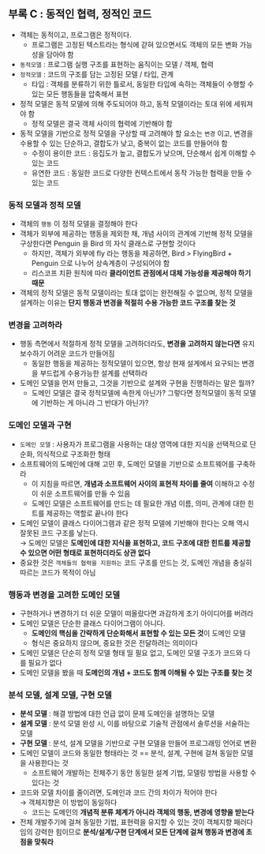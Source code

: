 ## 부록 C : 동적인 협력, 정적인 코드

- 객체는 동적이고, 프로그램은 정적이다.
    - 프로그램은 고정된 텍스트라는 형식에 갇혀 있으면서도 객체의 모든 변화 가능성을 담아야 함
- `동적모델` : 프로그램 실행 구조를 표현하는 움직이는 모델 / 객체, 협력
- `정적모델` : 코드의 구조를 담는 고정된 모델 / 타입, 관계
    - 타입 : 객체를 분류하기 위한 틀로서, 동일한 타입에 속하는 객체들이 수행할 수 있는 모든 행동들을 압축해서 표현
- 정적 모델은 동적 모델에 의해 주도되어야 하고, 동적 모델이라는 토대 위에 세워져야 함
    - 정적 모델은 결국 객체 사이의 협력에 기반해야 함
- 동적 모델을 기반으로 정적 모델을 구상할 때 고려해야 할 요소는 `변경` 이고, 변경을 수용할 수 있는 단순하고, 결합도가 낮고, 중복이 없는 코드를 만들어야 함
    - 수정이 용이한 코드 : 응집도가 높고, 결합도가 낮으며, 단순해서 쉽게 이해할 수 있는 코드
    - 유연한 코드 : 동일한 코드로 다양한 컨텍스트에서 동작 가능한 협력을 만들 수 있는 코드

### 동적 모델과 정적 모델

- 객체의 `행동` 이 정적 모델을 결정해야 한다
- 객체가 외부에 제공하는 행동을 제외한 채, 개념 사이의 관계에 기반해 정적 모델을 구상한다면
Penguin 을 Bird 의 자식 클래스로 구현할 것이다
    - 하지만, 객체가 외부에 fly 라는 행동을 제공하면, Bird > FlyingBird + Penguin 으로 나누어 상속계층이 구성되어야 함
    - 리스코프 치환 원칙에 따라 **클라이언트 관점에서 대체 가능성을 제공해야 하기 때문**
- 객체의 정적 모델은 동적 모델이라는 토대 없이는 완전해질 수 없으며, 정적 모델을 설계하는 이유는 **단지 행동과 변경을 적절히 수용 가능한 코드 구조를 찾는 것**

### 변경을 고려하라

- 행동 측면에서 적절하게 정적 모델을 고려하더라도, **변경을 고려하지 않는다면** 유지보수하기 어려운 코드가 만들어짐
    - 동일한 행동을 제공하는 정적모델이 있으면, 항상 현재 설계에서 요구되는 변경을 부드럽게 수용가능한 설계를 선택하라
- 도메인 모델을 먼저 만들고, 그것을 기반으로 설계와 구현을 진행하라는 말은 뭘까?
    - 도메인 모델은 결국 정적모델에 속한게 아닌가? 그렇다면 정적모델이 동적 모델에 기반하는 게 아니라 그 반대가 아닌가?

### 도메인 모델과 구현

- `도메인 모델` : 사용자가 프로그램을 사용하는 대상 영역에 대한 지식을 선택적으로 단순화, 의식적으로 구조화한 형태
- 소프트웨어의 도메인에 대해 고민 후, 도메인 모델을 기반으로 소프트웨어를 구축하라
    - 이 지침을 따르면, **개념과 소프트웨어 사이의 표현적 차이를 줄여** 이해하고 수정이 쉬운 소프트웨어를 만들 수 있음
    - 도메인 모델은 소프트웨어를 만드는 데 필요한 개념 이름, 의미, 관계에 대한 힌트를 제공하는 역할로 끝나야 한다
- 도메인 모델이 클래스 다이어그램과 같은 정적 모델에 기반해야 한다는 오해 역시 잘못된 코드 구조를 낳는다. <br>
→ 도메인 모델은 **도메인에 대한 지식을 표현하고, 코드 구조에 대한 힌트를 제공할 수 있으면 어떤 형태로 표현하더라도 상관 없다**
- 중요한 것은 `객체들의 협력을 지원하는` 코드 구조를 만드는 것, 도메인 개념을 충실히 따르는 코드가 목적이 아님

### 행동과 변경을 고려한 도메인 모델

- 구현하거나 변경하기 더 쉬운 모델이 떠올랐다면 과감하게 초기 아이디어를 버려라
- 도메인 모델은 단순한 클래스 다이어그램이 아니다.
    - **도메인의 핵심을 간략하게 단순화해서 표현할 수 있는 모든 것**이 도메인 모델
    - 형식은 중요하지 않으며, 중요한 것은 전달하려는 의미이다
- 도메인 모델은 단순히 정적 모델 형태 띨 필요 없고, 도메인 모델 구조가 코드와 다를 필요가 없다
- 도메인 모델을 봤을 때 **도메인의 개념 + 코드도 함께 이해될 수 있는 구조를 찾는 것**

### 분석 모델, 설계 모델, 구현 모델

- **분석 모델** : 해결 방법에 대한 언급 없이 문제 도메인을 설명하는 모델
- **설계 모델** : 분석 모델 완성 시, 이를 바탕으로 기술적 관점에서 솔루션을 서술하는 모델
- **구현 모델** : 분석, 설계 모델을 기반으로 구현 모델을 만들어 프로그래밍 언어로 변환
- 도메인 모델이 코드와 동일한 형태라는 것 == 분석, 설계, 구현에 걸쳐 동일한 모델을 사용한다는 것
    - 소프트웨어 개발하는 전체주기 동안 동일한 설계 기법, 모델링 방법을 사용할 수 있다는 것
- 코드와 모델 차이를 줄이려면, 도메인과 코드 간의 차이가 적어야 한다 <br>
→ 객체지향은 이 방법이 동일하다
    - 코드는 도메인의 **개념적 분류 체계가 아니라 객체의 행동, 변경에 영향을 받는다**
- 전체 개발주기에 걸쳐 동일한 기법, 표현력을 유지할 수 있는 것이 객체지향 패러다임의 강력한 힘이므로 **분석/설계/구현 단계에서 모든 단계에 걸쳐 행동과 변경에 초점을 맞춰라**
